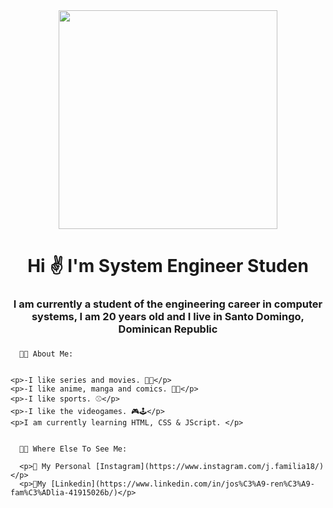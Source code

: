 <div id="header" align="center">
    <img src="https://media.giphy.com/media/QMHoU66sBXqqLqYvGO/giphy.gif" width="350"/>
  <h1 align="center">Hi ✌️ I'm System Engineer Studen</h1>
  <h3 align="center">I am currently a student of the engineering career in computer systems, I am 20 years old and I live in Santo Domingo, Dominican Republic<h3>
</div>


      👨‍💻 About Me:
    
  
    <p>-I like series and movies. 🍿🥤</p>     
    <p>-I like anime, manga and comics. 🏯💥</p>
    <p>-I like sports. ⚾</p> 
    <p>-I like the videogames. 🎮🕹️</p>
    <p>I am currently learning HTML, CSS & JScript. </p>


      🧑‍🦱 Where Else To See Me:
    
      <p>📸 My Personal [Instagram](https://www.instagram.com/j.familia18/)</p>
      <p>💼My [Linkedin](https://www.linkedin.com/in/jos%C3%A9-ren%C3%A9-fam%C3%ADlia-41915026b/)</p>
      
      
    
